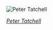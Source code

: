 
![Peter Tatchell](https://upload.wikimedia.org/wikipedia/commons/thumb/d/dc/Peter_Tatchell_-_Red_Wall_-_8by10_-_2016-10-15.jpg/450px-Peter_Tatchell_-_Red_Wall_-_8by10_-_2016-10-15.jpg)

*[Peter Tatchell](https://wikipedia.org/wiki/File:Peter_Tatchell_-_Red_Wall_-_8by10_-_2016-10-15.jpg)*
